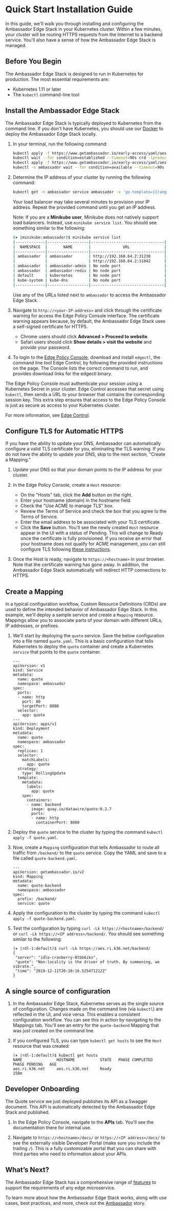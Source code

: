# Quick Start Installation Guide

In this guide, we'll walk you through installing and configuring the Ambassador Edge Stack in your Kubernetes cluster. Within a few minutes, your cluster will be routing HTTPS requests from the Internet to a backend service. You'll also have a sense of how the Ambassador Edge Stack is managed.

## Before You Begin

The Ambassador Edge Stack is designed to run in Kubernetes for production. The most essential requirements are:

* Kubernetes 1.11 or later
* The `kubectl` command-line tool

## Install the Ambassador Edge Stack

The Ambassador Edge Stack is typically deployed to Kubernetes from the command line. If you don't have Kubernetes, you should use our [Docker](../../about/quickstart) to deploy the Ambassador Edge Stack locally.


1. In your terminal, run the following command:

    ```bash
    kubectl apply -f https://www.getambassador.io/early-access/yaml/aes-crds.yaml && \
    kubectl wait --for condition=established --timeout=90s crd -lproduct=aes && \
    kubectl apply -f https://www.getambassador.io/early-access/yaml/aes.yaml && \
    kubectl -n ambassador wait --for condition=available --timeout=90s deploy -lproduct=aes
    ```

2. Determine the IP address of your cluster by running the following command:

    ```bash
    kubectl get -n ambassador service ambassador -o 'go-template={{range .status.loadBalancer.ingress}}{{print .ip "\n"}}{{end}}'
    ```

    Your load balancer may take several minutes to provision your IP address. Repeat the provided command until you get an IP address.

    Note: If you are a **Minikube user**, Minikube does not natively support load balancers. Instead, use `minikube service list`. You should see something similar to the following:

    ```bash
    (⎈ |minikube:ambassador)$ minikube service list
    |-------------|------------------|--------------------------------|
    |  NAMESPACE  |       NAME       |              URL               |
    |-------------|------------------|--------------------------------|
    | ambassador  | ambassador       | http://192.168.64.2:31230      |
    |             |                  | http://192.168.64.2:31042      |
    | ambassador  | ambassador-admin | No node port                   |
    | ambassador  | ambassador-redis | No node port                   |
    | default     | kubernetes       | No node port                   |
    | kube-system | kube-dns         | No node port                   |
    |-------------|------------------|--------------------------------|
    ```

    Use any of the URLs listed next to `ambassador` to access the Ambassador Edge Stack.

3. Navigate to `http://<your-IP-address>` and click through the certificate warning for access the Edge Policy Console interface. The certificate warning appears because, by default, the Ambassador Edge Stack uses a self-signed certificate for HTTPS.
    * Chrome users should click **Advanced > Proceed to website**.
    * Safari users should click **Show details > visit the website** and provide your password.

4. To login to the [Edge Policy Console](../../about/edge-policy-console), download and install `edgectl`, the command line tool Edge Control, by following the provided instructions on the page. The Console lists the correct command to run, and provides download links for the edgectl binary.

The Edge Policy Console must authenticate your session using a Kubernetes Secret in your cluster. Edge Control accesses that secret using `kubectl`, then sends a URL to your browser that contains the corresponding session key. This extra step ensures that access to the Edge Policy Console is just as secure as access to your Kubernetes cluster.

For more information, see [Edge Control](../../reference/edge-control).

## Configure TLS for Automatic HTTPS

If you have the ability to update your DNS, Ambassador can automatically configure a valid TLS certificate for you, eliminating the TLS warning. If you do not have the ability to update your DNS, skip to the next section, "Create a Mapping."

1. Update your DNS so that your domain points to the IP address for your cluster.

2. In the Edge Policy Console, create a `Host` resource:
   * On the "Hosts" tab, click the **Add** button on the right.
   * Enter your hostname (domain) in the hostname field.
   * Check the "Use ACME to manage TLS" box.
   * Review the Terms of Service and check the box that you agree to the Terms of Service.
   * Enter the email address to be associated with your TLS certificate.
   * Click the **Save** button.
  You'll see the newly created `Host` resource appear in the UI with a status of Pending. This will change to Ready once the certificate is fully provisioned. If you receive an error that your hostname does not qualify for ACME management, you can still configure TLS following [these instructions](../../reference/core/tls).

3. Once the Host is ready, navigate to `https://<hostname>` in your browser. Note that the certificate warning has gone away. In addition, the Ambassador Edge Stack automatically will redirect HTTP connections to HTTPS.

## Create a Mapping

In a typical configuration workflow, Custom Resource Definitions (CRDs) are used to define the intended behavior of Ambassador Edge Stack. In this example, we'll deploy a sample service and create a `Mapping` resource. Mappings allow you to associate parts of your domain with different URLs, IP addresses, or prefixes.

1. We'll start by deploying the `quote` service. Save the below configuration into a file named `quote.yaml`. This is a basic configuration that tells Kubernetes to deploy the `quote` container and create a Kubernetes `service` that points to the `quote` container.

   ```
   ---
   apiVersion: v1
   kind: Service
   metadata:
     name: quote
     namespace: ambassador
   spec:
     ports:
     - name: http
       port: 80
       targetPort: 8080
     selector:
       app: quote
   ---
   apiVersion: apps/v1
   kind: Deployment
   metadata:
     name: quote
     namespace: ambassador
   spec:
     replicas: 1
     selector:
       matchLabels:
         app: quote
     strategy:
       type: RollingUpdate
     template:
       metadata:
         labels:
           app: quote
       spec:
         containers:
         - name: backend
           image: quay.io/datawire/quote:0.2.7
           ports:
           - name: http
             containerPort: 8080
   ```

2. Deploy the `quote` service to the cluster by typing the command `kubectl apply -f quote.yaml`.

3. Now, create a `Mapping` configuration that tells Ambassador to route all traffic from `/backend/` to the `quote` service. Copy the YAML and save to a file called `quote-backend.yaml`.

   ```
   ---
   apiVersion: getambassador.io/v2
   kind: Mapping
   metadata:
     name: quote-backend
     namespace: ambassador
   spec:
     prefix: /backend/
     service: quote
   ```

4. Apply the configuration to the cluster by typing the command `kubectl apply -f quote-backend.yaml`.

5. Test the configuration by typing `curl -Lk https://<hostname>/backend/` or `curl -Lk https://<IP address>/backend/`. You should see something similar to the following:

   ```
   (⎈ |rdl-1:default)$ curl -Lk https://aes.ri.k36.net/backend/
   {
    "server": "idle-cranberry-8tbb6iks",
    "quote": "Non-locality is the driver of truth. By summoning, we vibrate.",
    "time": "2019-12-11T20:10:16.525471212Z"
   }
   ```

## A single source of configuration

1. In the Ambassador Edge Stack, Kubernetes serves as the single source of configuration. Changes made on the command line (via `kubectl`) are reflected in the UI, and vice versa. This enables a consistent configuration workflow. You can see this in action by navigating to the Mappings tab. You'll see an entry for the `quote-backend` Mapping that was just created on the command line.

2. If you configured TLS, you can type `kubectl get hosts` to see the `Host` resource that was created:

   ```
   (⎈ |rdl-1:default)$ kubectl get hosts
   NAME               HOSTNAME           STATE   PHASE COMPLETED   PHASE PENDING   AGE
   aes.ri.k36.net     aes.ri.k36.net     Ready                                    158m
   ```

## Developer Onboarding

The Quote service we just deployed publishes its API as a Swagger document. This API is automatically detected by the Ambassador Edge Stack and published.

1. In the Edge Policy Console, navigate to the **APIs** tab. You'll see the documentation there for internal use.

2. Navigate to `https://<hostname>/docs/` or `https://<IP address>/docs/` to see the externally visible Developer Portal (make sure you include the trailing `/`). This is a fully customizable portal that you can share with third parties who need to information about your APIs. 

## What’s Next?

The Ambassador Edge Stack has a comprehensive range of [features](/features/) to support the requirements of any edge microservice.

To learn more about how the Ambassador Edge Stack works, along with use cases, best practices, and more, check out the [Ambassador](../../about/why-ambassador) story.
